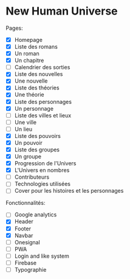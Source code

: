 # New Human Universe

Pages:
- [X] Homepage
- [X] Liste des romans
- [X] Un roman
- [X] Un chapitre
- [ ] Calendrier des sorties
- [X] Liste des nouvelles
- [X] Une nouvelle
- [X] Liste des théories
- [X] Une théorie
- [X] Liste des personnages
- [X] Un personnage
- [ ] Liste des villes et lieux
- [ ] Une ville
- [ ] Un lieu
- [X] Liste des pouvoirs
- [X] Un pouvoir
- [X] Liste des groupes
- [X] Un groupe
- [X] Progression de l'Univers
- [X] L'Univers en nombres
- [ ] Contributeurs
- [ ] Technologies utilisées
- [ ] Cover pour les histoires et les personnages

Fonctionnalités:
- [ ] Google analytics
- [X] Header
- [X] Footer
- [X] Navbar
- [ ] Onesignal
- [ ] PWA
- [ ] Login and like system
- [ ] Firebase
- [ ] Typographie
